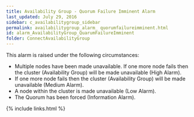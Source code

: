 ```yaml
---
title: Availability Group - Quorum Failure Imminent Alarm
last_updated: July 29, 2016
sidebar: c_availabilitygroup_sidebar
permalink: availabilitygroup_alarm_ quorumfailureimminent.html
id: alarm_AvailabilityGroup_QuarumFailureImminent
folder: ConnectAvailabilityGroup
---
```


﻿This alarm is raised under the following circumstances:

*  Multiple nodes have been made unavailable. If one more node fails then the cluster (Availability Group) will be made unavailable (High Alarm).
*  If one more node fails then the cluster (Availability Group) will be made unavailable (Medium Alarm).
*  A node within the cluster is made unavailable (Low Alarm).
*  The Quorum has been forced (Information Alarm).


{% include links.html %}
